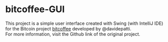 # bitcoffee-GUI
This project is a simple user interface created with Swing (with IntelliJ IDE) for the Bitcoin project [bitcoffee](https://github.com/davidepatti/bitcoffee) developed by @davidepatti. <br />
For more information, visit the Github link of the original project.
